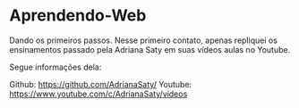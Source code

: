 # Aprendendo-Web
Dando os primeiros passos. Nesse primeiro contato, apenas repliquei os ensinamentos passado pela Adriana Saty em suas vídeos aulas no Youtube. 

Segue informações dela:

Github: https://github.com/AdrianaSaty/
Youtube: https://www.youtube.com/c/AdrianaSaty/videos
